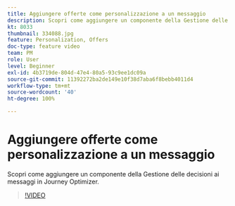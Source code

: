 ```yaml
---
title: Aggiungere offerte come personalizzazione a un messaggio
description: Scopri come aggiungere un componente della Gestione delle decisioni ai messaggi in Journey Optimizer.
kt: 8033
thumbnail: 334088.jpg
feature: Personalization, Offers
doc-type: feature video
team: PM
role: User
level: Beginner
exl-id: 4b3719de-804d-47e4-80a5-93c9ee1dc09a
source-git-commit: 11392272ba2de149e10f38d7aba6f8bebb4011d4
workflow-type: tm+mt
source-wordcount: '40'
ht-degree: 100%

---
```


# Aggiungere offerte come personalizzazione a un messaggio

Scopri come aggiungere un componente della Gestione delle decisioni ai messaggi in Journey Optimizer.

>[!VIDEO](https://video.tv.adobe.com/v/334088?quality=12)
